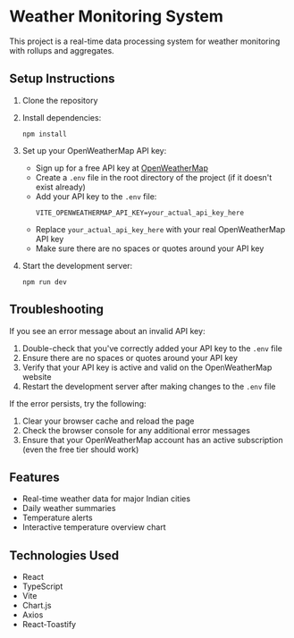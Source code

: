 # Weather Monitoring System

This project is a real-time data processing system for weather monitoring with rollups and aggregates.

## Setup Instructions

1. Clone the repository
2. Install dependencies:
   ```
   npm install
   ```
3. Set up your OpenWeatherMap API key:
   - Sign up for a free API key at [OpenWeatherMap](https://openweathermap.org/api)
   - Create a `.env` file in the root directory of the project (if it doesn't exist already)
   - Add your API key to the `.env` file:
     ```
     VITE_OPENWEATHERMAP_API_KEY=your_actual_api_key_here
     ```
   - Replace `your_actual_api_key_here` with your real OpenWeatherMap API key
   - Make sure there are no spaces or quotes around your API key

4. Start the development server:
   ```
   npm run dev
   ```

## Troubleshooting

If you see an error message about an invalid API key:
1. Double-check that you've correctly added your API key to the `.env` file
2. Ensure there are no spaces or quotes around your API key
3. Verify that your API key is active and valid on the OpenWeatherMap website
4. Restart the development server after making changes to the `.env` file

If the error persists, try the following:
1. Clear your browser cache and reload the page
2. Check the browser console for any additional error messages
3. Ensure that your OpenWeatherMap account has an active subscription (even the free tier should work)

## Features

- Real-time weather data for major Indian cities
- Daily weather summaries
- Temperature alerts
- Interactive temperature overview chart

## Technologies Used

- React
- TypeScript
- Vite
- Chart.js
- Axios
- React-Toastify